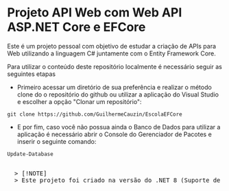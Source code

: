 # Projeto API Web com Web API ASP.NET Core e EFCore

  Este é um projeto pessoal com objetivo de estudar a criação de APIs para Web utilizando a linguagem C# juntamente com o Entity Framework Core.

  Para utilizar o conteúdo deste repositório localmente é necessário seguir as seguintes etapas
  
  * Primeiro acessar um diretório de sua preferência e realizar o método clone do o repositório do github ou utilizar a aplicação do Visual Studio e escolher a opção "Clonar um repositório":
  
  `git clone https://github.com/GuilhermeCauzin/EscolaEFCore`
    
  * E por fim, caso você não possua ainda o Banco de Dados para utilizar a aplicação é necessário abrir o Console do Gerenciador de Pacotes e inserir o seguinte comando:
  
  `Update-Database` 

<pre>
  
  > [!NOTE]
  > Este projeto foi criado na versão do .NET 8 (Suporte de Longo Prazo).
  
